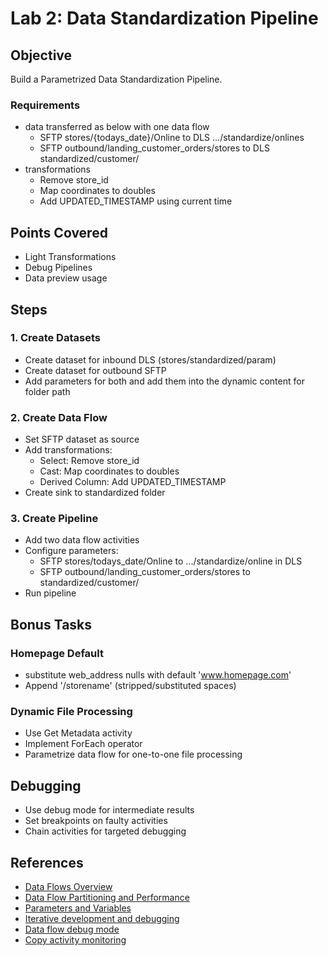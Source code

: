 # Lab 2: Data Standardization Pipeline

## Objective
Build a Parametrized Data Standardization Pipeline.

### Requirements
- data transferred as below with one data flow
    - SFTP stores/{todays_date}/Online to DLS .../standardize/onlines
    - SFTP outbound/landing_customer_orders/stores to DLS standardized/customer/
- transformations
   - Remove store_id
   - Map coordinates to doubles
   - Add UPDATED_TIMESTAMP using current time

## Points Covered
- Light Transformations
- Debug Pipelines
- Data preview usage

## Steps

### 1. Create Datasets
- Create dataset for inbound DLS (stores/standardized/param)
- Create dataset for outbound SFTP
- Add parameters for both and add them into the dynamic content for folder path

### 2. Create Data Flow
- Set SFTP dataset as source
- Add transformations:
  - Select: Remove store_id
  - Cast: Map coordinates to doubles
  - Derived Column: Add UPDATED_TIMESTAMP
- Create sink to standardized folder

### 3. Create Pipeline
- Add two data flow activities
- Configure parameters:
  - SFTP stores/todays_date/Online to .../standardize/online in DLS
  - SFTP outbound/landing_customer_orders/stores to standardized/customer/
- Run pipeline

## Bonus Tasks

### Homepage Default
- substitute web_address nulls with default 'www.homepage.com'
- Append '/storename' (stripped/substituted spaces)

### Dynamic File Processing
- Use Get Metadata activity
- Implement ForEach operator
- Parametrize data flow for one-to-one file processing

## Debugging

- Use debug mode for intermediate results
- Set breakpoints on faulty activities
- Chain activities for targeted debugging

## References
- [Data Flows Overview](https://learn.microsoft.com/en-us/azure/data-factory/concepts-data-flow-overview)
- [Data Flow Partitioning and Performance](https://learn.microsoft.com/en-us/azure/data-factory/concepts-data-flow-performance)
- [Parameters and Variables](https://learn.microsoft.com/en-us/azure/data-factory/concepts-parameters-variables)
- [Iterative development and debugging](https://learn.microsoft.com/en-us/azure/data-factory/iterative-development-debugging?tabs=data-factory)
- [Data flow debug mode](https://learn.microsoft.com/en-us/azure/data-factory/concepts-data-flow-debug-mode?tabs=data-factory)
- [Copy activity monitoring](https://learn.microsoft.com/en-us/azure/data-factory/copy-activity-monitoring?tabs=data-factory)
